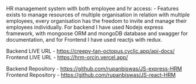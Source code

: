 HR management system with both employee and hr access: - Features exists to manage resources of multiple organisation in relation with multiple employees, every organisation has the freedom to invite and manage their employees individually.  For backend I have used Nodejs express framework, with mongoose ORM and mongoDB database and swagger for documentation, and for Frontend I have used reactjs with redux.

Backend LIVE URL - https://creepy-tan-octopus.cyclic.app/api-docs/
Frontend LIVE URL - https://hrm-orcin.vercel.app/

Backend Repository - https://github.com/rupanbiswas/JS-express-HRM
Frontend Repository - https://github.com/rupanbiswas/JS-react-HRM
